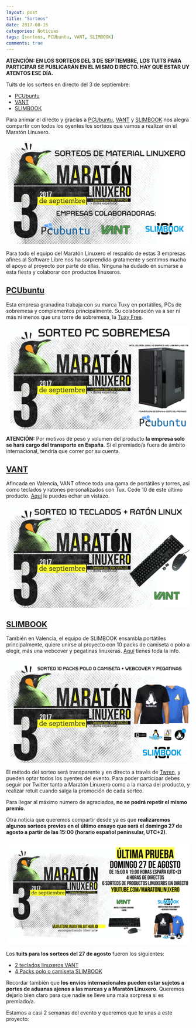 ```yaml
---
layout: post
title: "Sorteos"
date: 2017-08-16
categories: Noticias
tags: [sorteos, PCUbuntu, VANT, SLIMBOOK]
comments: true
---
```

**ATENCIÓN: EN LOS SORTEOS DEL 3 DE SEPTIEMBRE, LOS TUITS PARA PARTICIPAR SE PUBLICARÁN EN EL MISMO DIRECTO. HAY QUE ESTAR UY ATENTOS ESE DÍA.**

Tuits de los sorteos en directo del 3 de septiembre:
* [PCUbuntu](https://twitter.com/maratonlinuxero/status/904313106750468097)
* [VANT](https://twitter.com/maratonlinuxero/status/904313394261618688)
* [SLIMBOOK](https://twitter.com/maratonlinuxero/status/904313665977024512)

Para animar el directo y gracias a [PCUbuntu](https://www.pcubuntu.es), [VANT](http://www.vantpc.es) y [SLIMBOOK](https://slimbook.es/) nos alegra compartir con todos los oyentes los sorteos que vamos a realizar en el Maratón Linuxero.

![#Sorteo1](/images/Sorteos.png)

Para todo el equipo del Maratón Linuxero el respaldo de estas 3 empresas afines al Software Libre nos ha sorprendido gratamente y sentimos mucho el apoyo al proyecto por parte de ellas. Ninguna ha dudado en sumarse a esta fiesta y colaborar con productos linuxeros.

[PCUbuntu](https://www.pcubuntu.es)
-----------------------------------
Esta empresa granadina trabaja con su marca Tuxy en portátiles, PCs de sobremesa y complementos principalmente. Su colaboración va a ser ni más ni menos que una torre de sobremesa, la [Tuxy Free](https://www.pcubuntu.es/pcubuntu/5900246/tuxy-free.html).

![#Sorteo2](/images/Sorteo%20pcubuntu.png)

**ATENCIÓN:** Por motivos de peso y volumen del producto **la empresa solo se hará cargo del transporte en España**. Si el premiado/a fuera de ámbito internacional, tendría que correr por su cuenta.

[VANT](http://www.vantpc.es)
----------------------------
Afincada en Valencia, VANT ofrece toda una gama de portátiles y torres, así como teclados y ratones personalizados con Tux. Cede 10 de este último producto. [Aquí](http://www.vantpc.es/producto/kit-tecladoraton-edicion-linux) le puedes echar un vistazo.

![#Sorteo3](/images/Sorteo%20vant.png)

[SLIMBOOK](https://slimbook.es/)
--------------------------------
También en Valencia, el equipo de SLIMBOOK ensambla portátiles principalmente, quiere unirse al proyecto con 10 packs de camiseta o polo a elegir, más una webcover y pegatinas linuxeras. [Aquí](https://slimbook.es/pedidos/pegatinas) tienes toda la info.

![#Sorteo4](/images/Sorteo%20slimbook.png)

El método del sorteo será transparente y en directo a través de [Twren](https://twren.ch/), y pueden optar todos los oyentes del evento. Para poder participar debes seguir por Twitter tanto a Maratón Linuxero como a la marca del producto, y realizar retuit cuando salga la promoción de cada sorteo.

Para llegar al máximo número de agraciados, **no se podrá repetir el mismo premio**.

Otra noticia que queremos compartir desde ya es que **realizaremos algunos sorteos previos en el último ensayo que será el domingo 27 de agosto a partir de las 15:00 (horario español peninsular, UTC+2)**.

![#Sorteo5](/images/cartel27.png)

Los **tuits para los sorteos del 27 de agosto** fueron los siguientes:
* [2 teclados linuxeros VANT](https://twitter.com/maratonlinuxero/status/899508882170621952)
* [4 Packs polo o camiseta SLIMBOOK](https://twitter.com/maratonlinuxero/status/899509404680298497)

Recordar también que **los envíos internacionales pueden estar sujetos a portes de aduanas ajenos a las marcas y a Maratón Linuxero**. Queremos dejarlo bien claro para que nadie se lleve una mala sorpresa si es premiado/a.

Estamos a casi 2 semanas del evento y queremos que te unas a este proyecto:
